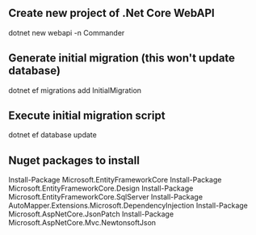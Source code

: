 ## Create new project of .Net Core WebAPI
dotnet new webapi -n Commander

## Generate initial migration (this won't update database)
dotnet ef migrations add InitialMigration

## Execute initial migration script
dotnet ef database update

## Nuget packages to install
Install-Package Microsoft.EntityFrameworkCore
Install-Package Microsoft.EntityFrameworkCore.Design
Install-Package Microsoft.EntityFrameworkCore.SqlServer
Install-Package AutoMapper.Extensions.Microsoft.DependencyInjection
Install-Package Microsoft.AspNetCore.JsonPatch
Install-Package Microsoft.AspNetCore.Mvc.NewtonsoftJson
